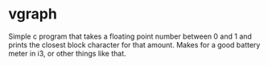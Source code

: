 # vgraph

Simple c program that takes a floating point number between 0 and 1 and prints the closest block character for that amount. Makes for a good battery meter in i3, or other things like that.
